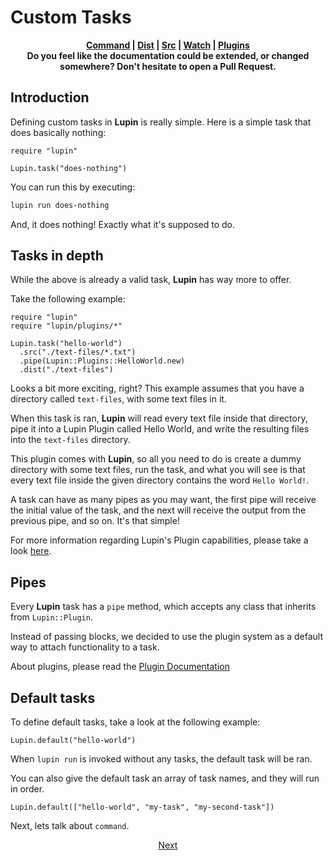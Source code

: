 # Custom Tasks

<p align="center">
  <b>
    <a href="https://github.com/lupincr/lupin/blob/master/docs/3-command.md">Command</a> | <a href="https://github.com/lupincr/lupin/blob/master/docs/5-dist.md">Dist</a> | <a href="https://github.com/lupincr/lupin/blob/master/docs/4-src.md">Src</a> | <a href="https://github.com/lupincr/lupin/blob/master/docs/6-watch.md">Watch</a> | <a href="https://github.com/lupincr/lupin/blob/master/docs/7-plugins.md">Plugins</a>
    <br>
    Do you feel like the documentation could be extended, or changed somewhere? Don't hesitate to open a Pull Request.
  </b>
</p>

## Introduction

Defining custom tasks in **Lupin** is really simple. Here is a simple task that does basically nothing:

```crystal
require "lupin"

Lupin.task("does-nothing")
```

You can run this by executing:

```sh
lupin run does-nothing
```

And, it does nothing! Exactly what it's supposed to do.

## Tasks in depth

While the above is already a valid task, **Lupin** has way more to offer.

Take the following example:

```crystal
require "lupin"
require "lupin/plugins/*"

Lupin.task("hello-world")
  .src("./text-files/*.txt")
  .pipe(Lupin::Plugins::HelloWorld.new)
  .dist("./text-files")
```

Looks a bit more exciting, right? This example assumes that you have a directory called `text-files`, with some text files in it.

When this task is ran, **Lupin** will read every text file inside that directory, pipe it into a Lupin Plugin called Hello World, and write the resulting files into the `text-files` directory.

This plugin comes with **Lupin**, so all you need to do is create a dummy directory with some text files, run the task, and what you will see is that every text file inside the given directory contains the word `Hello World!`.

A task can have as many pipes as you may want, the first pipe will receive the initial value of the task, and the next will receive the output from the previous pipe, and so on. It's that simple!

For more information regarding Lupin's Plugin capabilities, please take a look <a href="https://github.com/lupincr/lupin/blob/master/docs/7-plugins.md">here</a>.

## Pipes

Every **Lupin** task has a `pipe` method, which accepts any class that inherits from `Lupin::Plugin`.

Instead of passing blocks, we decided to use the plugin system as a default way to attach functionality to a task.

About plugins, please read the [Plugin Documentation](https://github.com/lupincr/lupin/blob/master/docs/7-plugins.md)

## Default tasks

To define default tasks, take a look at the following example:

```crystal
Lupin.default("hello-world")
```

When `lupin run` is invoked without any tasks, the default task will be ran.

You can also give the default task an array of task names, and they will run in order.

```crystal
Lupin.default(["hello-world", "my-task", "my-second-task"])
```

Next, lets talk about `command`.

<p align="center">
  <a href="https://github.com/lupincr/lupin/blob/master/docs/3-command.md">Next</a>
</p>
